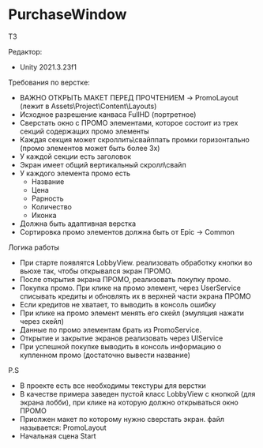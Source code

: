 # PurchaseWindow

ТЗ 

Редактор: 
- Unity 2021.3.23f1

Требования по верстке:
- ВАЖНО ОТКРЫТЬ МАКЕТ ПЕРЕД ПРОЧТЕНИЕМ -> PromoLayout (лежит в Assets\Project\Content\Layouts)
- Исходное разрешение канваса FullHD (портретное)
- Сверстать окно с ПРОМО элементами, которое состоит из трех секций содержащих промо элементы
- Каждая секция может скроллить\свайппать промки горизонтально (промо элементов может быть более 3х)
- У каждой секции есть заголовок
- Экран имеет общий вертикальный скролл\свайп
- У каждого элемента промо есть
	- Название
	- Цена
	- Рарность
	- Количество
	- Иконка
- Должна быть адаптивная верстка
- Сортировка промо элементов должна быть от Epic -> Common

Логика работы
- При старте появлятся LobbyView. реализовать обработку кнопки во вьюхе так, чтобы открывался экран ПРОМО.
- После открытия экрана ПРОМО, реализовать покупку промо. 
- Покупка промо. При клике на промо элемент, через UserService списывать кредиты и обновлять их в верхней части экрана ПРОМО
- Если кредитов не хватает, то выводить в консоль ошибку
- При клике на промо элемент менять его скейл (эмуляция нажати через скейл)
- Данные по промо элементам брать из PromoService.
- Открытие и закрытие экранов реализовать через UIService
- При успешной покупке выводить в консоль информацию о купленном промо (достаточно вывести название)
	

P.S
- В проекте есть все необходимы текстуры для верстки
- В качестве примера заведен пустой класс LobbyView с кнопкой (для экрана лобби), при клике на которую должно открываться окно ПРОМО
- Приолжен макет по которому нужно сверстать экран. файл называется: PromoLayout
- Начальная сцена Start
